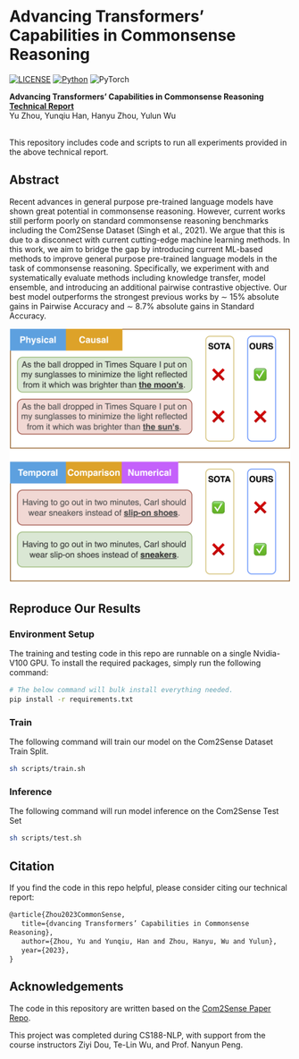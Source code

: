 # Advancing Transformers’ Capabilities in Commonsense Reasoning

[![LICENSE](https://img.shields.io/badge/license-MIT-green)](./LICENSE)
[![Python](https://img.shields.io/badge/python-3.6-blue)](https://www.python.org/)
![PyTorch](https://img.shields.io/badge/pytorch-1.5-yellow)

**Advancing Transformers’ Capabilities in Commonsense Reasoning [Technical Report](https://bryanzhou008.github.io/files/com2sense.pdf)**<br>
Yu Zhou, Yunqiu Han, Hanyu Zhou, Yulun Wu<br><br>

This repository includes code and scripts to run all experiments provided in the above technical report.


## Abstract
Recent advances in general purpose pre-trained language models have shown great potential
in commonsense reasoning. However, current works still perform poorly on standard commonsense reasoning benchmarks including the Com2Sense Dataset (Singh et al., 2021). We argue that this is due to a disconnect with current cutting-edge machine learning methods. In this work, we aim to bridge the gap by introducing current ML-based methods to improve general purpose pre-trained language models in the task of commonsense reasoning. Specifically, we experiment with and systematically evaluate methods including knowledge transfer, model ensemble, and introducing an additional pairwise contrastive objective. Our best model outperforms the strongest previous works by ∼ 15% absolute gains in Pairwise Accuracy and ∼ 8.7% absolute gains in Standard Accuracy.

![](./media/example.png)

## Reproduce Our Results

### Environment Setup

The training and testing code in this repo are runnable on a single Nvidia-V100 GPU. To install the required packages, simply run the following command:

```bash
# The below command will bulk install everything needed.
pip install -r requirements.txt
```

### Train

The following command will train our model on the Com2Sense Dataset Train Split.

```bash
sh scripts/train.sh
```


### Inference

The following command will run model inference on the Com2Sense Test Set

```bash
sh scripts/test.sh
```



## Citation

If you find the code in this repo helpful, please consider citing our technical report:

```
@article{Zhou2023CommonSense,
   title={dvancing Transformers’ Capabilities in Commonsense Reasoning},
   author={Zhou, Yu and Yunqiu, Han and Zhou, Hanyu, Wu and Yulun},
   year={2023},
}
```

## Acknowledgements

The code in this repository are written based on the [Com2Sense Paper Repo](https://github.com/PlusLabNLP/Com2Sense).

This project was completed during CS188-NLP, with support from the course instructors Ziyi Dou, Te-Lin Wu, and Prof. Nanyun Peng.
